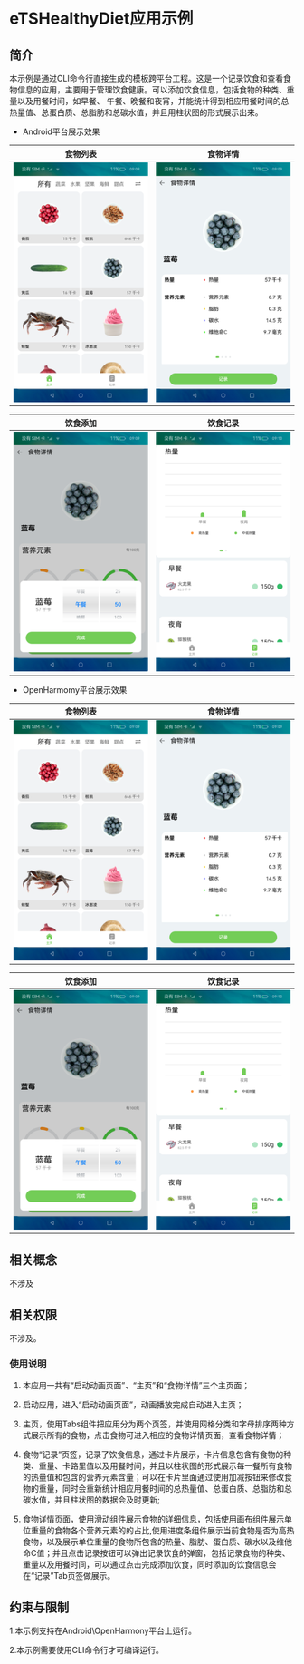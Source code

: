 # eTSHealthyDiet应用示例
## 简介
本示例是通过CLI命令行直接生成的模板跨平台工程。这是一个记录饮食和查看食物信息的应用，主要用于管理饮食健康。可以添加饮食信息，包括食物的种类、重量以及用餐时间，如早餐、 午餐、晚餐和夜宵，并能统计得到相应用餐时间的总热量值、总蛋白质、总脂肪和总碳水值，并且用柱状图的形式展示出来。

* Android平台展示效果

|食物列表               |食物详情          |
|---------------------|--------------------|
|![](screenshots/device/home.png)|![](screenshots/device/detail.png)|

|饮食添加               |饮食记录          |
|---------------------|--------------------|
|![](screenshots/device/addFoodImg.png)|![](screenshots/device/record.png)|

* OpenHarmomy平台展示效果

|食物列表               |食物详情          |
|---------------------|--------------------|
|![](screenshots/device/home.png)|![](screenshots/device/detail.png)|

|饮食添加               |饮食记录          |
|---------------------|--------------------|
|![](screenshots/device/addFoodImg.png)|![](screenshots/device/record.png)|

## 相关概念

不涉及

## 相关权限

不涉及。

### 使用说明

1. 本应用一共有“启动动画页面”、“主页”和“食物详情”三个主页面；

2. 启动应用，进入“启动动画页面”，动画播放完成自动进入主页；

3. 主页，使用Tabs组件把应用分为两个页签，并使用网格分类和字母排序两种方式展示所有的食物，点击食物可进入相应的食物详情页面，查看食物详情；

4. 食物“记录”页签，记录了饮食信息，通过卡片展示，卡片信息包含有食物的种类、重量、卡路里值以及用餐时间，并且以柱状图的形式展示每一餐所有食物的热量值和包含的营养元素含量；可以在卡片里面通过使用加减按钮来修改食物的重量，同时会重新统计相应用餐时间的总热量值、总蛋白质、总脂肪和总碳水值，并且柱状图的数据会及时更新;

5. 食物详情页面，使用滑动组件展示食物的详细信息，包括使用画布组件展示单位重量的食物各个营养元素的的占比,使用进度条组件展示当前食物是否为高热食物，以及展示单位重量的食物所包含的热量、脂肪、蛋白质、碳水以及维他命C值；并且点击记录按钮可以弹出记录饮食的弹窗，包括记录食物的种类、重量以及用餐时间，可以通过点击完成添加饮食，同时添加的饮食信息会在“记录”Tab页签做展示。


## 约束与限制

1.本示例支持在Android\OpenHarmony平台上运行。

2.本示例需要使用CLI命令行才可编译运行。